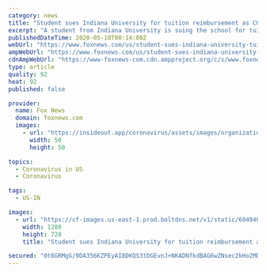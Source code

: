 ```yaml
---
category: news
title: "Student sues Indiana University for tuition reimbursement as COVID forces shift to online courses"
excerpt: "A student from Indiana University is suing the school for tuition and fees reimbursement after it moved it's spring semester classes to an online format, due to the novel coronavirus."
publishedDateTime: 2020-05-10T00:14:00Z
webUrl: "https://www.foxnews.com/us/student-sues-indiana-university-tuition-reimbursement-covid-online-courses"
ampWebUrl: "https://www.foxnews.com/us/student-sues-indiana-university-tuition-reimbursement-covid-online-courses.amp"
cdnAmpWebUrl: "https://www-foxnews-com.cdn.ampproject.org/c/s/www.foxnews.com/us/student-sues-indiana-university-tuition-reimbursement-covid-online-courses.amp"
type: article
quality: 92
heat: 92
published: false

provider:
  name: Fox News
  domain: foxnews.com
  images:
    - url: "https://insideout.app/coronavirus/assets/images/organizations/foxnews.com-50x50.jpg"
      width: 50
      height: 50

topics:
  - Coronavirus in US
  - Coronavirus

tags:
  - US-IN

images:
  - url: "https://cf-images.us-east-1.prod.boltdns.net/v1/static/694940094001/e4623f47-15d4-4e04-94e6-9e73ef43b2f9/e69aa3ca-0232-4153-8443-7a781bcb937b/1280x720/match/image.jpg"
    width: 1280
    height: 720
    title: "Student sues Indiana University for tuition reimbursement as COVID forces shift to online courses"

secured: "0t6GRMgG/9DA356KZPEyAI8DKQS3tDGEvnJ+NKADNfkdBAG6wZNsec2kHo2MDnBDbFR+JkFwXK+UHf6jzhOfQzuRLbR97o4RfCOrLRv9gSuIn2rVRVDDdFjY3OedxXRMzx6PBFQPECocOiREIrWFRRY7zJ92cZaLwx9yvYa8waxzntGyLPgT4gkBRciQW6Wnz0pny3Sx92+ym57/mnBybOD0N3akwznF5H08Ok6CT1KvtesKChmkViNwiMT62QSvoXI7AWdCaS9rdoWF+bKHUuzwq75Jq7dTUF73CllhZigxTmZGFMjWTriolwydsKRc;B/aV6iEwXwLEDDvvBVdh7A=="
---
```


